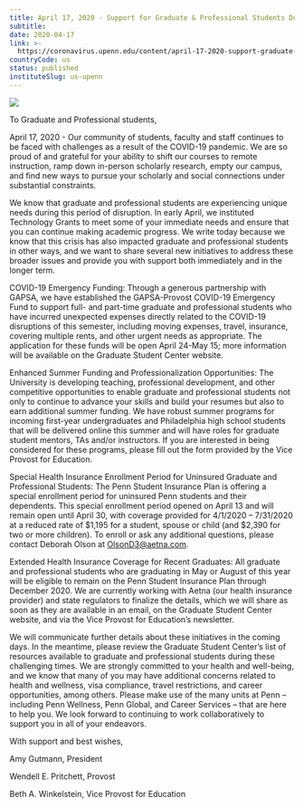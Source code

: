 ```yaml
---
title: April 17, 2020 - Support for Graduate & Professional Students During the COVID-19 Pandemic
subtitle: 
date: 2020-04-17
link: >-
  https://coronavirus.upenn.edu/content/april-17-2020-support-graduate-professional-students-during-covid-19-pandemic
countryCode: us
status: published
instituteSlug: us-upenn
---
```

![](https://coronavirus.upenn.edu/sites/all/themes/penn_coronavirus/logo.png)

To Graduate and Professional students,

April 17, 2020 - Our community of students, faculty and staff continues to be faced with challenges as a result of the COVID-19 pandemic. We are so proud of and grateful for your ability to shift our courses to remote instruction, ramp down in-person scholarly research, empty our campus, and find new ways to pursue your scholarly and social connections under substantial constraints.

We know that graduate and professional students are experiencing unique needs during this period of disruption. In early April, we instituted Technology Grants to meet some of your immediate needs and ensure that you can continue making academic progress. We write today because we know that this crisis has also impacted graduate and professional students in other ways, and we want to share several new initiatives to address these broader issues and provide you with support both immediately and in the longer term.

COVID-19 Emergency Funding: Through a generous partnership with GAPSA, we have established the GAPSA-Provost COVID-19 Emergency Fund to support full- and part-time graduate and professional students who have incurred unexpected expenses directly related to the COVID-19 disruptions of this semester, including moving expenses, travel, insurance, covering multiple rents, and other urgent needs as appropriate. The application for these funds will be open April 24-May 15; more information will be available on the Graduate Student Center website.

Enhanced Summer Funding and Professionalization Opportunities: The University is developing teaching, professional development, and other competitive opportunities to enable graduate and professional students not only to continue to advance your skills and build your resumes but also to earn additional summer funding. We have robust summer programs for incoming first-year undergraduates and Philadelphia high school students that will be delivered online this summer and will have roles for graduate student mentors, TAs and/or instructors. If you are interested in being considered for these programs, please fill out the form provided by the Vice Provost for Education.

Special Health Insurance Enrollment Period for Uninsured Graduate and Professional Students: The Penn Student Insurance Plan is offering a special enrollment period for uninsured Penn students and their dependents. This special enrollment period opened on April 13 and will remain open until April 30, with coverage provided for 4/1/2020 – 7/31/2020 at a reduced rate of $1,195 for a student, spouse or child (and $2,390 for two or more children). To enroll or ask any additional questions, please contact Deborah Olson at OlsonD3@aetna.com.

Extended Health Insurance Coverage for Recent Graduates: All graduate and professional students who are graduating in May or August of this year will be eligible to remain on the Penn Student Insurance Plan through December 2020. We are currently working with Aetna (our health insurance provider) and state regulators to finalize the details, which we will share as soon as they are available in an email, on the Graduate Student Center website, and via the Vice Provost for Education’s newsletter.

We will communicate further details about these initiatives in the coming days. In the meantime, please review the Graduate Student Center’s list of resources available to graduate and professional students during these challenging times. We are strongly committed to your health and well-being, and we know that many of you may have additional concerns related to health and wellness, visa compliance, travel restrictions, and career opportunities, among others. Please make use of the many units at Penn – including Penn Wellness, Penn Global, and Career Services – that are here to help you. We look forward to continuing to work collaboratively to support you in all of your endeavors.

With support and best wishes,

Amy Gutmann, President

Wendell E. Pritchett, Provost

Beth A. Winkelstein, Vice Provost for Education